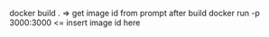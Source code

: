 docker build . => get image id from prompt after build
docker run -p 3000:3000 <image-id> <= insert image id here